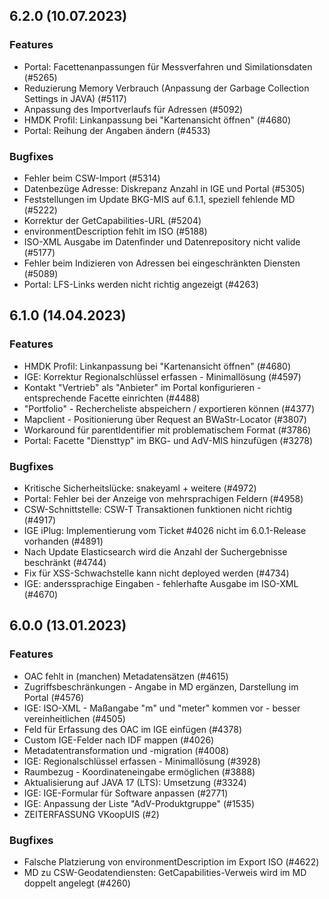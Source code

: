 
## 6.2.0 (10.07.2023)

### Features

* Portal: Facettenanpassungen für Messverfahren und Similationsdaten (#5265)
* Reduzierung Memory Verbrauch (Anpassung der Garbage Collection Settings in JAVA) (#5117)
*  Anpassung des Importverlaufs für Adressen (#5092)
* HMDK Profil: Linkanpassung bei "Kartenansicht öffnen" (#4680)
* Portal: Reihung der Angaben ändern (#4533)

### Bugfixes

* Fehler beim CSW-Import  (#5314)
* Datenbezüge Adresse: Diskrepanz Anzahl in IGE und Portal  (#5305)
* Feststellungen im Update BKG-MIS auf 6.1.1, speziell fehlende MD  (#5222)
* Korrektur der GetCapabilities-URL  (#5204)
* environmentDescription fehlt im ISO  (#5188)
* ISO-XML Ausgabe im Datenfinder und Datenrepository nicht valide  (#5177)
* Fehler beim Indizieren von Adressen bei eingeschränkten Diensten  (#5089)
* Portal: LFS-Links werden nicht richtig angezeigt  (#4263)
    
## 6.1.0 (14.04.2023)

### Features

* HMDK Profil: Linkanpassung bei "Kartenansicht öffnen" (#4680)
* IGE: Korrektur Regionalschlüssel erfassen - Minimallösung (#4597)
* Kontakt "Vertrieb" als "Anbieter" im Portal konfigurieren - entsprechende Facette einrichten (#4488)
* "Portfolio" - Rechercheliste abspeichern / exportieren können (#4377)
* Mapclient - Positionierung über Request an BWaStr-Locator (#3807)
* Workaround für parentIdentifier mit problematischem Format (#3786)
* Portal: Facette "Diensttyp" im BKG- und AdV-MIS hinzufügen (#3278)

### Bugfixes

* Kritische Sicherheitslücke: snakeyaml + weitere  (#4972)
* Portal: Fehler bei der Anzeige von mehrsprachigen Feldern  (#4958)
* CSW-Schnittstelle: CSW-T Transaktionen funktionen nicht richtig  (#4917)
* IGE iPlug: Implementierung vom Ticket #4026 nicht im 6.0.1-Release vorhanden  (#4891)
* Nach Update Elasticsearch wird die Anzahl der Suchergebnisse beschränkt  (#4744)
* Fix für XSS-Schwachstelle kann nicht deployed werden  (#4734)
* IGE: anderssprachige Eingaben - fehlerhafte Ausgabe im ISO-XML  (#4670)
    
## 6.0.0 (13.01.2023)

### Features

* OAC fehlt in (manchen) Metadatensätzen (#4615)
* Zugriffs­beschränkun­gen - Angabe in MD ergänzen, Darstellung im Portal (#4576)
* IGE: ISO-XML - Maßangabe "m" und "meter" kommen vor - besser vereinheitlichen (#4505)
* Feld für Erfassung des OAC im IGE einfügen (#4378)
* Custom IGE-Felder nach IDF mappen (#4026)
* Metadatentransformation und -migration (#4008)
* IGE: Regionalschlüssel erfassen - Minimallösung (#3928)
* Raumbezug - Koordinateneingabe ermöglichen (#3888)
* Aktualisierung auf JAVA 17 (LTS): Umsetzung (#3324)
* IGE: IGE-Formular für Software anpassen (#2771)
* IGE: Anpassung der Liste "AdV-Produktgruppe" (#1535)
* ZEITERFASSUNG VKoopUIS (#2)

### Bugfixes

* Falsche Platzierung von environmentDescription im Export ISO  (#4622)
* MD zu CSW-Geodatendiensten: GetCapabilities-Verweis wird im MD doppelt angelegt  (#4260)
    